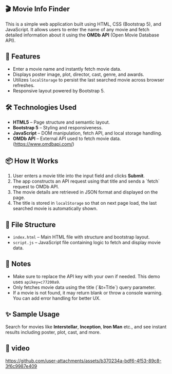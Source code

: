 <section>
  <h1>🎬 Movie Info Finder</h1>
  <p>
    This is a simple web application built using HTML, CSS (Bootstrap 5), and JavaScript. It allows users to enter the name of any movie and fetch detailed information about it using the <strong>OMDb API</strong> (Open Movie Database API).
  </p>
</section>

<section>
  <h2>🚀 Features</h2>
  <ul>
    <li>Enter a movie name and instantly fetch movie data.</li>
    <li>Displays poster image, plot, director, cast, genre, and awards.</li>
    <li>Utilizes <code>localStorage</code> to persist the last searched movie across browser refreshes.</li>
    <li>Responsive layout powered by Bootstrap 5.</li>
  </ul>
</section>

<section>
  <h2>🛠 Technologies Used</h2>
  <ul>
    <li><strong>HTML5</strong> – Page structure and semantic layout.</li>
    <li><strong>Bootstrap 5</strong> – Styling and responsiveness.</li>
    <li><strong>JavaScript</strong> – DOM manipulation, fetch API, and local storage handling.</li>
    <li><strong>OMDb API</strong> – External API used to fetch movie data. (<a href="https://www.omdbapi.com/">https://www.omdbapi.com/</a>)</li>
  </ul>
</section>

<section>
  <h2>📦 How It Works</h2>
  <ol>
    <li>User enters a movie title into the input field and clicks <strong>Submit</strong>.</li>
    <li>The app constructs an API request using that title and sends a `fetch` request to OMDb API.</li>
    <li>The movie details are retrieved in JSON format and displayed on the page.</li>
    <li>The title is stored in <code>localStorage</code> so that on next page load, the last searched movie is automatically shown.</li>
  </ol>
</section>

<section>
  <h2>📂 File Structure</h2>
  <ul>
    <li><code>index.html</code> – Main HTML file with structure and bootstrap layout.</li>
    <li><code>script.js</code> – JavaScript file containing logic to fetch and display movie data.</li>
  </ul>
</section>

<section>
  <h2>📌 Notes</h2>
  <ul>
    <li>Make sure to replace the API key with your own if needed. This demo uses <code>apikey=c77200a9</code>.</li>
    <li>Only fetches movie data using the title (`&t=Title`) query parameter.</li>
    <li>If a movie is not found, it may return blank or throw a console warning. You can add error handling for better UX.</li>
  </ul>
</section>

<section>
  <h2>✨ Sample Usage</h2>
  <p>Search for movies like <strong>Interstellar</strong>, <strong>Inception</strong>, <strong>Iron Man</strong> etc., and see instant results including poster, plot, cast, and more.</p>
</section>
<h2>🎥 video</h2>

https://github.com/user-attachments/assets/b370234a-bdf6-4f53-89c8-3f6c9987e409

